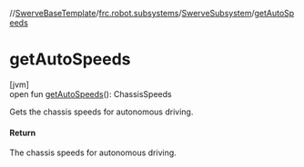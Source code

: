 //[SwerveBaseTemplate](../../../index.md)/[frc.robot.subsystems](../index.md)/[SwerveSubsystem](index.md)/[getAutoSpeeds](get-auto-speeds.md)

# getAutoSpeeds

[jvm]\
open fun [getAutoSpeeds](get-auto-speeds.md)(): ChassisSpeeds

Gets the chassis speeds for autonomous driving.

#### Return

The chassis speeds for autonomous driving.

